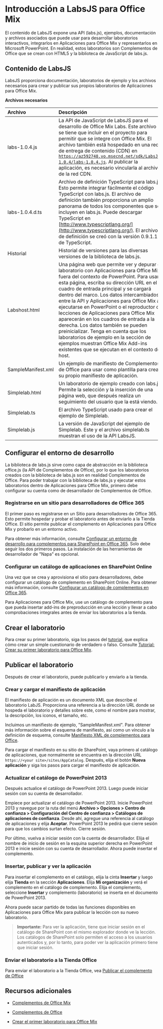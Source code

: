 
# <a name="get-started-with-labsjs-for-office-mix"></a>Introducción a LabsJS para Office Mix



El contenido de LabsJS expone una API (labs.js), ejemplos, documentación y archivos asociados que puede usar para desarrollar laboratorios interactivos, integrarlos en Aplicaciones para Office Mix y representarlos en Microsoft PowerPoint. En realidad, estos laboratorios son Complementos de Office que se crean con HTML5 y la biblioteca de JavaScript de labs.js.

## <a name="labsjs-content"></a>Contenido de LabsJS

LabsJS proporciona documentación, laboratorios de ejemplo y los archivos necesarios para crear y publicar sus propios laboratorios de Aplicaciones para Office Mix.


**Archivos necesarios**


|**Archivo**|**Descripción**|
|:-----|:-----|
|labs-1.0.4.js|La API de JavaScript de LabsJS para el desarrollo de Office Mix Labs. Este archivo se tiene que incluir en el proyecto para permitir que se integre con Office Mix. El archivo también está hospedado en una red de entrega de contenido (CDN) en <code>https://az592748.vo.msecnd.net/sdk/LabsJS-1.0.4/labs-1.0.4.js</code>. Al publicar la aplicación, es necesario vincularla al archivo de la red CDN.|
|labs-1.0.4.d.ts|Archivo de definición TypeScript para labs.js. Esto permite integrar fácilmente el código TypeScript con labs.js. El archivo de definición también proporciona un amplio panorama de todos los componentes que se incluyen en labs.js. Puede descargar TypeScript en [http://www.typescriptlang.org/](http://www.typescriptlang.org/). El archivo de definición se creó con la versión 0.9.1.1 de TypeScript.|
|Historial|Historial de versiones para las diversas versiones de la biblioteca de labs.js.|
|Labshost.html|Una página web que permite ver y depurar el laboratorio con Aplicaciones para Office Mix, fuera del contexto de PowerPoint. Para usar esta página, escriba su dirección URL en el cuadro de entrada principal y se cargará dentro del marco. Los datos intercambiados entre la API y Aplicaciones para Office Mix al ejecutarse en PowerPoint o el reproductor de lecciones de Aplicaciones para Office Mix aparecerán en los cuadros de entrada a la derecha. Los datos también se pueden preinicializar. Tenga en cuenta que los laboratorios de ejemplo en la sección de ejemplos muestran Office Mix Add-ins existentes que se ejecutan en el contexto de host.|
|SampleManifest.xml|Un ejemplo de manifiesto de Complementos de Office para usar como plantilla para crear su propio manifiesto de aplicación.|
|Simplelab.html|Un laboratorio de ejemplo creado con labs.js. Permite la selección y la inserción de una página web, que después realiza un seguimiento del usuario que la está viendo.|
|Simplelab.ts|El archivo TypeScript usado para crear el ejemplo de Simplelab.|
|Simplelab.js|La versión de JavaScript del ejemplo de Simplelab. Este y el archivo simplelab.ts muestran el uso de la API LabsJS.|

## <a name="set-up-your-development-environment"></a>Configurar el entorno de desarrollo

La biblioteca de labs.js sirve como capa de abstracción en la biblioteca office.js (la API de Complementos de Office), por lo que los laboratorios creados con la biblioteca de labs.js son en realidad Complementos de Office. Para poder trabajar con la biblioteca de labs.js y ejecutar estos laboratorios dentro de Aplicaciones para Office Mix, primero debe configurar su cuenta como de desarrollador de Complementos de Office.


### <a name="register-for-an-office-365-developer-site"></a>Registrarse en un sitio para desarrolladores de Office 365

El primer paso es registrarse en un Sitio para desarrolladores de Office 365. Esto permite hospedar y probar el laboratorio antes de enviarlo a la Tienda Office. El sitio permite publicar el complemento en Aplicaciones para Office Mix y probarlo en un entorno activo.

Para obtener más información, consulte [Configurar un entorno de desarrollo para complementos para SharePoint en Office 365](http://msdn.microsoft.com/library/b22ce52a-ae9e-4831-9b68-c9210af6dc54%28Office.15%29.aspx). Solo debe seguir los dos primeros pasos. La instalación de las herramientas de desarrollador de "Napa" es opcional.


### <a name="set-up-an-app-catalog-on-sharepoint-online"></a>Configurar un catálogo de aplicaciones en SharePoint Online

Una vez que se crea y aprovisiona el sitio para desarrolladores, debe configurar un catálogo de complemento en SharePoint Online. Para obtener más información, consulte [Configurar un catálogo de complementos en Office 365](../../publish/publish-task-pane-and-content-add-ins-to-an-add-in-catalog.md).

Para Aplicaciones para Office Mix, use un catálogo de complemento para que pueda insertar add-ins de preproducción en una lección y llevar a cabo comprobaciones integrales antes de enviar los laboratorios a la tienda.


## <a name="create-your-lab"></a>Crear el laboratorio

Para crear su primer laboratorio, siga los pasos del [tutorial](../../powerpoint/office-mix/creating-your-first-lab-for-office-mix.md), que explica cómo crear un simple cuestionario de verdadero o falso. Consulte [Tutorial: Crear su primer laboratorio para Office Mix](../../powerpoint/office-mix/creating-your-first-lab-for-office-mix.md).


## <a name="publish-your-lab"></a>Publicar el laboratorio

Después de crear el laboratorio, puede publicarlo y enviarlo a la tienda.


### <a name="create-and-upload-your-application-manifest"></a>Crear y cargar el manifiesto de aplicación

El manifiesto de aplicación es un documento XML que describe el laboratorio LabJS. Proporciona una referencia a la dirección URL donde se hospeda el laboratorio y detalles sobre este, como el nombre para mostrar, la descripción, los iconos, el tamaño, etc.

Incluimos un manifiesto de ejemplo, "SampleManifest.xml". Para obtener más información sobre el esquema de manifiesto, así como un vínculo a la definición de esquema, consulte [Manifiesto XML de complementos para Office](../../../docs/overview/add-in-manifests.md).

Para cargar el manifiesto en su sitio de SharePoint, vaya primero al catálogo de aplicaciones, que normalmente se encuentra en la dirección URL <code>https://\<your site\>/sites/AppCatalog</code>. Después, elija el botón **Nueva aplicación** y siga los pasos para cargar el manifiesto de aplicación.


### <a name="update-your-powerpoint-2013-catalog"></a>Actualizar el catálogo de PowerPoint 2013

Después actualice el catálogo de PowerPoint 2013. Luego puede iniciar sesión con su cuenta de desarrollador.

Empiece por actualizar el catálogo de PowerPoint 2013. Inicie PowerPoint 2013 y navegue por la ruta del menú  **Archivo > Opciones > Centro de confianza > Configuración del Centro de confianza > Catálogos de aplicaciones de confianza**. Desde ahí, agregue una referencia al catálogo de aplicaciones y elija  **Aceptar**. PowerPoint 2013 le pedirá que cierre sesión para que los cambios surtan efecto. Cierre sesión.

Por último, vuelva a iniciar sesión con la cuenta de desarrollador. Elija el nombre de inicio de sesión en la esquina superior derecha en PowerPoint 2013 e inicie sesión con su cuenta de desarrollador. Ahora puede insertar el complemento.


### <a name="insert,-publish,-and-view-your-app"></a>Insertar, publicar y ver la aplicación

Para insertar el complemento en el catálogo, elija la cinta  **Insertar** y luego elija **Tienda** en la sección **Aplicaciones**. Elija  **Mi organización** y verá el complemento en el catálogo de complemento. Elija el complemento, seleccione **Insertar** y complemento (laboratorio) se inserta en el documento de PowerPoint 2013.

Ahora puede sacar partido de todas las funciones disponibles en Aplicaciones para Office Mix para publicar la lección con su nuevo laboratorio.


 >**Importante:** Para ver la aplicación, tiene que iniciar sesión en el catálogo de SharePoint con el mismo explorador donde ve la lección. Los catálogos de SharePoint solo permiten el acceso a los usuarios autenticados y, por lo tanto, para poder ver la aplicación primero tiene que iniciar sesión. 


### <a name="submit-your-lab-to-the-office-store"></a>Enviar el laboratorio a la Tienda Office

Para enviar el laboratorio a la Tienda Office, vea [Publicar el complemento de Office](../../publish/publish.md)


## <a name="additional-resources"></a>Recursos adicionales



- [Complementos de Office Mix](../../powerpoint/office-mix/office-mix-add-ins.md)
    
- [Complementos de Office](../../../docs/overview/office-add-ins.md)
    
- [Crear el primer laboratorio para Office Mix](../../powerpoint/office-mix/creating-your-first-lab-for-office-mix.md)
    
